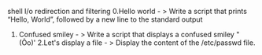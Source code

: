 shell I/o redirection and filtering
0.Hello world - > Write a script that prints “Hello, World”, followed by a new line to the standard output
1. Confused smiley - > Write a script that displays a confused smiley "(Ôo)'
2.Let's display a file - > Display the content of the /etc/passwd file.

